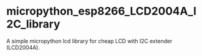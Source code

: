 # micropython_esp8266_LCD2004A_I2C_library
A simple micropython lcd library for cheap LCD with I2C extender (LCD2004A).
